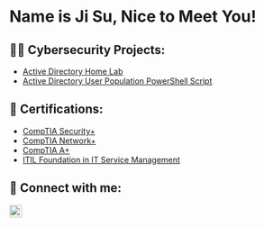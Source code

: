 <h1>Name is Ji Su, Nice to Meet You!

<h2>👨‍💻 Cybersecurity Projects:</h2>

- [Active Directory Home Lab](https://github.com/jslee9683/ActiveDirectoryHomeLab)
- [Active Directory User Population PowerShell Script](https://github.com/jslee9683/ActiveDirectory_PowerShell)


<h2>📄 Certifications:</h2>

- [CompTIA Security+](https://www.credly.com/badges/e5cd2b57-cb0c-438e-ba6c-9cd0d86c1414/linked_in_profile)
- [CompTIA Network+](https://www.credly.com/badges/0fe2f708-bffb-409b-aeaa-149afde87d40/linked_in_profile)
- [CompTIA A+](https://www.credly.com/badges/247548b8-efa1-407e-916c-3f8287c86149/linked_in_profile)
- [ITIL Foundation in IT Service Management](https://drive.google.com/file/d/1MJV7agpCmq-cuutk9jTy6Hn4FLcW4EnZ/view?usp=drive_link)

<h2> 🤳 Connect with me:</h2>


[<img align="left" alt="JiSuLee | LinkedIn" width="22px" src="https://cdn.jsdelivr.net/npm/simple-icons@v3/icons/linkedin.svg" />][linkedin]



[linkedin]: https://www.linkedin.com/in/ji-su-lee-00ba71167/

